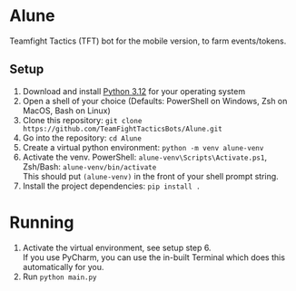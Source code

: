 # Alune

Teamfight Tactics (TFT) bot for the mobile version, to farm events/tokens.

## Setup

1. Download and install [Python 3.12](https://www.python.org/downloads/) for your operating system
2. Open a shell of your choice (Defaults: PowerShell on Windows, Zsh on MacOS, Bash on Linux)
3. Clone this repository: `git clone https://github.com/TeamFightTacticsBots/Alune.git`
4. Go into the repository: `cd Alune`
5. Create a virtual python environment: `python -m venv alune-venv`
6. Activate the venv. PowerShell: `alune-venv\Scripts\Activate.ps1`, Zsh/Bash: `alune-venv/bin/activate`  
   This should put `(alune-venv)` in the front of your shell prompt string.
7. Install the project dependencies: `pip install .`

# Running

1. Activate the virtual environment, see setup step 6.  
   If you use PyCharm, you can use the in-built Terminal which does this automatically for you.
2. Run `python main.py`
